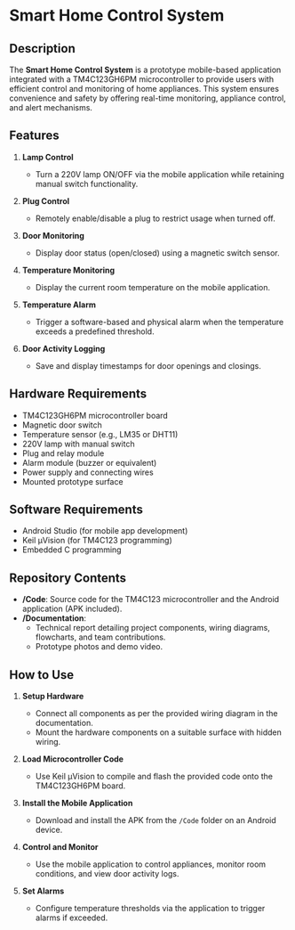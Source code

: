 # Smart Home Control System  

## Description  
The **Smart Home Control System** is a prototype mobile-based application integrated with a TM4C123GH6PM microcontroller to provide users with efficient control and monitoring of home appliances. This system ensures convenience and safety by offering real-time monitoring, appliance control, and alert mechanisms.  

## Features  
1. **Lamp Control**  
   - Turn a 220V lamp ON/OFF via the mobile application while retaining manual switch functionality.  

2. **Plug Control**  
   - Remotely enable/disable a plug to restrict usage when turned off.  

3. **Door Monitoring**  
   - Display door status (open/closed) using a magnetic switch sensor.  

4. **Temperature Monitoring**  
   - Display the current room temperature on the mobile application.  

5. **Temperature Alarm**  
   - Trigger a software-based and physical alarm when the temperature exceeds a predefined threshold.  

6. **Door Activity Logging**  
   - Save and display timestamps for door openings and closings.  

## Hardware Requirements  
- TM4C123GH6PM microcontroller board  
- Magnetic door switch  
- Temperature sensor (e.g., LM35 or DHT11)  
- 220V lamp with manual switch  
- Plug and relay module  
- Alarm module (buzzer or equivalent)  
- Power supply and connecting wires  
- Mounted prototype surface  

## Software Requirements  
- Android Studio (for mobile app development)  
- Keil µVision (for TM4C123 programming)  
- Embedded C programming  

## Repository Contents  
- **/Code**: Source code for the TM4C123 microcontroller and the Android application (APK included).  
- **/Documentation**:  
  - Technical report detailing project components, wiring diagrams, flowcharts, and team contributions.  
  - Prototype photos and demo video.  

## How to Use  
1. **Setup Hardware**  
   - Connect all components as per the provided wiring diagram in the documentation.  
   - Mount the hardware components on a suitable surface with hidden wiring.  

2. **Load Microcontroller Code**  
   - Use Keil µVision to compile and flash the provided code onto the TM4C123GH6PM board.  

3. **Install the Mobile Application**  
   - Download and install the APK from the `/Code` folder on an Android device.  

4. **Control and Monitor**  
   - Use the mobile application to control appliances, monitor room conditions, and view door activity logs.  

5. **Set Alarms**  
   - Configure temperature thresholds via the application to trigger alarms if exceeded.  
